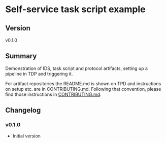 # Self-service task script example <!-- omit in toc -->

## Version <!-- omit in toc -->

v0.1.0

## Summary

Demonstration of IDS, task script and protocol artifacts, setting up a pipeline in TDP and triggering it.

For artifact repositories the README.md is shown on TPD and instructions on setup etc. are in CONTRIBUTING.md. Following that convention, please find those instructions in [CONTRIBUTING.md](CONTRIBUTING.md).

## Changelog

### v0.1.0

- Initial version
